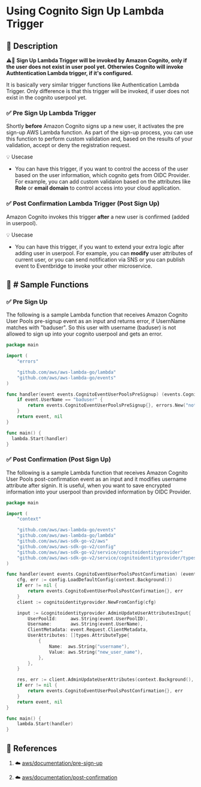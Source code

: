 # Using Cognito Sign Up Lambda Trigger

## 📖 Description
⚠️🚨 **Sign Up Lambda Trigger will be invoked by Amazon Cognito, only if the user does not exist in user pool yet. Otherwies Cognito will invoke Authtentication Lambda trigger, if it's configured.**

It is basically very similar trigger functions like Authentication Lambda Trigger. Only difference is that this trigger will be invoked, if user does not exist in the cognito userpool yet.

### ✅ Pre Sign Up Lambda Trigger
Shortly **before** Amazon Cognito signs up a new user, it activates the pre sign-up AWS Lambda function. As part of the sign-up process, you can use this function to perform custom validation and, based on the results of your validation, accept or deny the registration request.

💡 Usecase
- You can have this trigger, if you want to control the access of the user based on the user information, which cognito gets from OIDC Provider. For example, you can add custom validaion based on the attributes like **Role** or **email domain** to control access into your cloud application.

### ✅ Post Confirmation Lambda Trigger (Post Sign Up)
Amazon Cognito invokes this trigger **after** a new user is confirmed (added in userpool).

💡 Usecase
- You can have this trigger, if you want to extend your extra logic after adding user in userpool. For example, you can **modify** user attributes of current user, or you can send notification via SNS or you can publish event to Eventbridge to invoke your other microservice.


## 🚀 # Sample Functions
### ✅ Pre Sign Up
The following is a sample Lambda function that receives Amazon Cognito User Pools pre-signup event as an input and returns error, if UsernName matches with "baduser". So this user with username (baduser) is not allowed to sign up into your cognito userpool and gets an error.

```go
package main

import (
    "errors"

    "github.com/aws/aws-lambda-go/lambda"
    "github.com/aws/aws-lambda-go/events"
)

func handler(event events.CognitoEventUserPoolsPreSignup) (events.CognitoEventUserPoolsPreSignup, error) {
    if event.UserName == "baduser" {
        return events.CognitoEventUserPoolsPreSignup{}, errors.New("not allowed")
    }
    return event, nil
}

func main() {
  lambda.Start(handler)
}
```

### ✅ Post Confirmation (Post Sign Up)
The following is a sample Lambda function that receives Amazon Cognito User Pools post-confirmation event as an input and it modifies username attribute after signin. It is useful, when you want to save encrypted information into your userpool than provided information by OIDC Provider.

```go
package main

import (
	"context"

	"github.com/aws/aws-lambda-go/events"
	"github.com/aws/aws-lambda-go/lambda"
	"github.com/aws/aws-sdk-go-v2/aws"
	"github.com/aws/aws-sdk-go-v2/config"
	"github.com/aws/aws-sdk-go-v2/service/cognitoidentityprovider"
	"github.com/aws/aws-sdk-go-v2/service/cognitoidentityprovider/types"
)

func handler(event events.CognitoEventUserPoolsPostConfirmation) (events.CognitoEventUserPoolsPostConfirmation, error) {
	cfg, err := config.LoadDefaultConfig(context.Background())
	if err != nil {
        return events.CognitoEventUserPoolsPostConfirmation{}, err
	}
	client := cognitoidentityprovider.NewFromConfig(cfg)

	input := &cognitoidentityprovider.AdminUpdateUserAttributesInput{
		UserPoolId:     aws.String(event.UserPoolID),
		Username:       aws.String(event.UserName),
		ClientMetadata: event.Request.ClientMetadata,
		UserAttributes: []types.AttributeType{
			{
				Name:  aws.String("username"),
				Value: aws.String("new_user_name"),
			},
		},
	}

	res, err := client.AdminUpdateUserAttributes(context.Background(), input)
	if err != nil {
        return events.CognitoEventUserPoolsPostConfirmation{}, err
	}
	return event, nil
}

func main() {
	lambda.Start(handler)
}
```


## 👀 References
1. ☁️ [aws/documentation/pre-sign-up](https://docs.aws.amazon.com/cognito/latest/developerguide/user-pool-lambda-pre-sign-up.html)

2. ☁️ [aws/documentation/post-confirmation](https://docs.aws.amazon.com/cognito/latest/developerguide/user-pool-lambda-post-confirmation.html)
